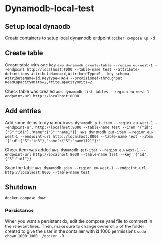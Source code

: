 # Dynamodb-local-test

## Set up local dynaodb
Create containers to setup local dynamodb endpoint
`docker compose up -d`

## Create table
Create table with one key
`aws dynamodb create-table --region eu-west-1 --endpoint http://localhost:8000 --table-name test --attribute-definitions AttributeName=id,AttributeType=S --key-schema AttributeName=id,KeyType=HASH --provisioned-throughput ReadCapacityUnits=2,WriteCapacityUnits=2`

Check table was created
`aws dynamodb list-tables --region eu-west-1 --endpoint-url http://localhost:8000`

## Add entries
Add some items to dynamodb
`aws dynamodb put-item --region eu-west-1 --endpoint-url http://localhost:8000 --table-name test --item '{"id":{"S":"id1"},"name":{"S":"name1"}}'`
`aws dynamodb put-item --region eu-west-1 --endpoint-url http://localhost:8000 --table-name test --item '{"id":{"S":"id3"},"name":{"S":"name1121"}}'`

Check item was added
`aws dynamodb get-item --region eu-west-1 --endpoint-url http://localhost:8000 --table-name test --key '{"id":{"S":"id1"}}'`

Scan the table
`aws dynamodb scan --region eu-west-1 --endpoint-url http://localhost:8000 --table-name test`

## Shutdown
`docker-compose down`

### Persistance
When you want a persistant db, edit the compose yaml file to comment in the relevant lines. Then, make sure to change ownership of the folder created to give the user in the container with id 1000 permissions
`sudo chown 1000:1000 ./docker -R`
